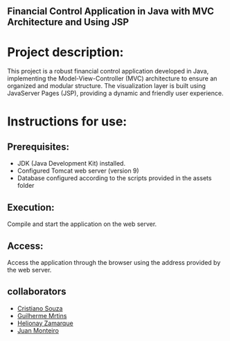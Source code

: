 ## Financial Control Application in Java with MVC Architecture and Using JSP

# Project description:

<p>This project is a robust financial control application developed in Java, implementing the Model-View-Controller (MVC) architecture to ensure an organized and modular structure. The visualization layer is built using JavaServer Pages (JSP), providing a dynamic and friendly user experience.</p>


# Instructions for use:
## Prerequisites:
<ul>
  <li> JDK (Java Development Kit) installed. </li>
  <li> Configured Tomcat web server (version 9)</li>
  <li>Database configured according to the scripts provided in the assets folder</li>
</ul>

## Execution:
<p>Compile and start the application on the web server.</p>

## Access:
<p>Access the application through the browser using the address provided by the web server.</p>

## collaborators
<ul>
  <li><a href="https://github.com/csassis">Cristiano Souza</a></li>
  <li><a href="https://github.com/guimartiins/">Guilherme Mrtins</a></li>
  <li><a href="https://github.com/Helionaydias">Helionay Zamarque</a></li>
  <li><a href="https://github.com/FuanCode">Juan Monteiro<a/</li>
</ul>
